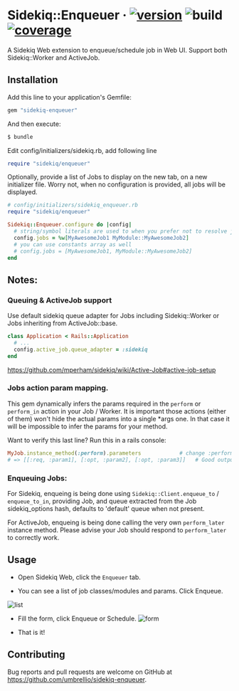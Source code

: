 # Sidekiq::Enqueuer &middot; [![version](https://badge.fury.io/gh/umbrellio%2Fsidekiq-enqueuer.svg)](https://badge.fury.io/gh/umbrellio%2Fsidekiq-enqueuer) ![build](https://github.com/umbrellio/sidekiq-enqueuer/workflows/build/badge.svg?branch=master) [![coverage](https://coveralls.io/repos/github/umbrellio/sidekiq-enqueuer/badge.svg?branch=master)](https://coveralls.io/github/umbrellio/sidekiq-enqueuer?branch=master)

A Sidekiq Web extension to enqueue/schedule job in Web UI. Support both Sidekiq::Worker and ActiveJob.

## Installation

Add this line to your application's Gemfile:

```ruby
gem "sidekiq-enqueuer"
```

And then execute:

```bash
$ bundle
```

Edit config/initializers/sidekiq.rb, add following line

```ruby
require "sidekiq/enqueuer"
```

Optionally, provide a list of Jobs to display on the new tab, on a new initializer file.
Worry not, when no configuration is provided, all jobs will be displayed.

```ruby
# config/initializers/sidekiq_enqueuer.rb
require "sidekiq/enqueuer"

Sidekiq::Enqueuer.configure do |config|
  # string/symbol literals are used to when you prefer not to resolve job constants
  config.jobs = %w[MyAwesomeJob1 MyModule::MyAwesomeJob2]
  # you can use constants array as well 
  # config.jobs = [MyAwesomeJob1, MyModule::MyAwesomeJob2]
end

```


## Notes:

### Queuing & ActiveJob support
Use default sidekiq queue adapter for Jobs including Sidekiq::Worker or Jobs inheriting from ActiveJob::base.

```ruby
class Application < Rails::Application
  # ...
  config.active_job.queue_adapter = :sidekiq
end
```
https://github.com/mperham/sidekiq/wiki/Active-Job#active-job-setup


### Jobs action param mapping.
This gem dynamically infers the params required in the `perform` or `perform_in` action in your Job / Worker.
It is important those actions (either of them) won't hide the actual params into a single *args one.
In that case it will be impossible to infer the params for your method.

Want to verify this last line? Run this in a rails console:
```ruby
MyJob.instance_method(:perform).parameters            # change :perform for your implemented method
# => [[:req, :param1], [:opt, :param2], [:opt, :param3]]   # Good output => [[:rest, :args], [:block, :block]]   # Bad output. Params are being wrapped into a super class.
```

### Enqueuing Jobs:

For Sidekiq, enqueing is being done using `Sidekiq::Client.enqueue_to` / `enqueue_to_in`, providing Job, and queue extracted from the Job sidekiq_options hash, defaults to 'default' queue when not present.

For ActiveJob, enqueing is being done calling the very own `perform_later` instance method. Please advise your Job should respond to `perform_later` to correctly work.

## Usage

* Open Sidekiq Web, click the `Enqueuer` tab.

* You can see a list of job classes/modules and params. Click Enqueue.

![list](https://cloud.githubusercontent.com/assets/830633/14494297/c9b01b10-01bc-11e6-8ef5-a4d29ff45fb3.png)

* Fill the form, click Enqueue or Schedule.
![form](https://cloud.githubusercontent.com/assets/830633/20659706/e8dde182-b50a-11e6-90e6-022d5c1ae2db.png)

* That is it!

## Contributing

Bug reports and pull requests are welcome on GitHub at https://github.com/umbrellio/sidekiq-enqueuer.

